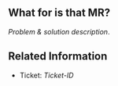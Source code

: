## What for is that MR?
_Problem & solution description_.

## Related Information
- Ticket: _Ticket-ID_
